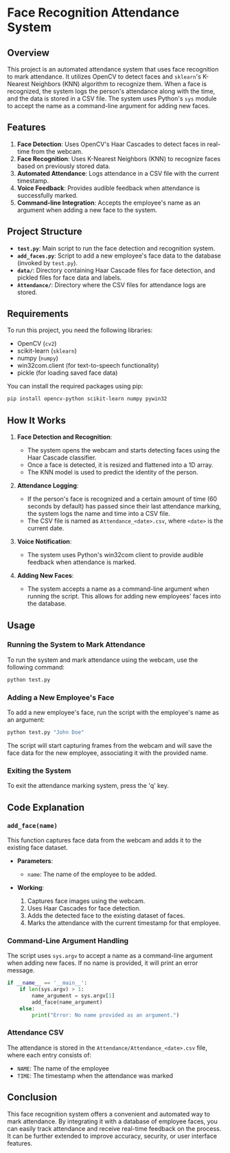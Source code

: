 # Face Recognition Attendance System

## Overview

This project is an automated attendance system that uses face recognition to mark attendance. It utilizes OpenCV to detect faces and `sklearn`'s K-Nearest Neighbors (KNN) algorithm to recognize them. When a face is recognized, the system logs the person's attendance along with the time, and the data is stored in a CSV file. The system uses Python's `sys` module to accept the name as a command-line argument for adding new faces.

## Features

1. **Face Detection**: Uses OpenCV's Haar Cascades to detect faces in real-time from the webcam.
2. **Face Recognition**: Uses K-Nearest Neighbors (KNN) to recognize faces based on previously stored data.
3. **Automated Attendance**: Logs attendance in a CSV file with the current timestamp.
4. **Voice Feedback**: Provides audible feedback when attendance is successfully marked.
5. **Command-line Integration**: Accepts the employee's name as an argument when adding a new face to the system.

## Project Structure

- **`test.py`**: Main script to run the face detection and recognition system.
- **`add_faces.py`**: Script to add a new employee's face data to the database (invoked by `test.py`).
- **`data/`**: Directory containing Haar Cascade files for face detection, and pickled files for face data and labels.
- **`Attendance/`**: Directory where the CSV files for attendance logs are stored.

## Requirements

To run this project, you need the following libraries:

- OpenCV (`cv2`)
- scikit-learn (`sklearn`)
- numpy (`numpy`)
- win32com.client (for text-to-speech functionality)
- pickle (for loading saved face data)

You can install the required packages using pip:

```bash
pip install opencv-python scikit-learn numpy pywin32
```

## How It Works

1. **Face Detection and Recognition**:
   - The system opens the webcam and starts detecting faces using the Haar Cascade classifier.
   - Once a face is detected, it is resized and flattened into a 1D array.
   - The KNN model is used to predict the identity of the person.
   
2. **Attendance Logging**:
   - If the person's face is recognized and a certain amount of time (60 seconds by default) has passed since their last attendance marking, the system logs the name and time into a CSV file.
   - The CSV file is named as `Attendance_<date>.csv`, where `<date>` is the current date.

3. **Voice Notification**:
   - The system uses Python's win32com client to provide audible feedback when attendance is marked.

4. **Adding New Faces**:
   - The system accepts a name as a command-line argument when running the script. This allows for adding new employees' faces into the database.

## Usage

### Running the System to Mark Attendance

To run the system and mark attendance using the webcam, use the following command:

```bash
python test.py
```

### Adding a New Employee's Face

To add a new employee's face, run the script with the employee's name as an argument:

```bash
python test.py "John Doe"
```

The script will start capturing frames from the webcam and will save the face data for the new employee, associating it with the provided name.

### Exiting the System

To exit the attendance marking system, press the 'q' key.

## Code Explanation

### `add_face(name)`

This function captures face data from the webcam and adds it to the existing face dataset.

- **Parameters**: 
  - `name`: The name of the employee to be added.
  
- **Working**:
  1. Captures face images using the webcam.
  2. Uses Haar Cascades for face detection.
  3. Adds the detected face to the existing dataset of faces.
  4. Marks the attendance with the current timestamp for that employee.

### Command-Line Argument Handling

The script uses `sys.argv` to accept a name as a command-line argument when adding new faces. If no name is provided, it will print an error message.

```python
if __name__ == '__main__':
    if len(sys.argv) > 1:
        name_argument = sys.argv[1]
        add_face(name_argument)
    else:
        print("Error: No name provided as an argument.")
```

### Attendance CSV

The attendance is stored in the `Attendance/Attendance_<date>.csv` file, where each entry consists of:
- `NAME`: The name of the employee
- `TIME`: The timestamp when the attendance was marked

## Conclusion

This face recognition system offers a convenient and automated way to mark attendance. By integrating it with a database of employee faces, you can easily track attendance and receive real-time feedback on the process. It can be further extended to improve accuracy, security, or user interface features.